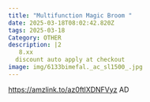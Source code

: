 ```yaml
---
title: "Multifunction Magic Broom "
date: 2025-03-18T08:02:42.820Z
tags: 2025-03-18
Category: OTHER
description: |2
   8.xx
  discount auto apply at checkout 
image: img/6133bimefal._ac_sl1500_.jpg
---
```

https://amzlink.to/az0ftlXDNFVyz
AD
